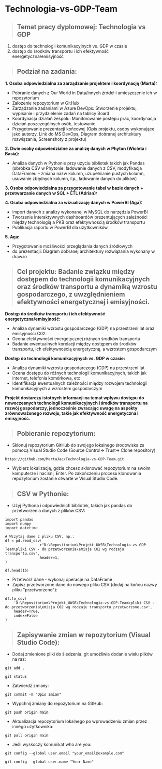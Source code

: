 # Technologia-vs-GDP-Team
> ## Temat pracy dyplomowej: Technologia vs GDP 
1. dostęp do technologii komunikacyjnych vs. GDP w czasie 
2. dostęp do środków transportu i ich efektywność energetyczna/emisyjność

> ## Podział na zadania:
**1. Osoba odpowiedzialna za zarządzanie projektem i koordynację (Marta):**
- Pobranie danych z Our World in Data/innych źródeł i umieszczenie ich w repozytorium
- Założenie repozytorium w GitHub
- Zarządzanie zadaniami w Azure DevOps: Stworzenie projektu, wypisanie i przydzielenie zadań na tablicy Board
- Koordynacja działań zespołu: Monitorowanie postępu prac, koordynacja działań poszczególnych osób, testowanie
- Przygotowanie prezentacji końcowej (Opis projektu, osoby wykonujące jako autorzy, Link do MS DevOps, Diagram dobranej architektury rozwiązania, Screenshoty z projektu)

**2. Dwie osoby odpowiedzialne za analizę danych w Phyton (Wioleta i Basia):**
- Analiza danych w Pythonie przy użyciu bibliotek takich jak Pandas (obróbka CSV w Phytonie: ładowanie danych z CSV, modyfikacja DataFrameu – zmiana nazw kolumn, uzupełnianie pustych kolumn, usuwanie zbędnych kolumn, itp., ładowanie danych do plików)

**3. Osoba odpowiedzialna za przygotowanie tabel w bazie danych + przetwarzanie danych w SQL + ETL (Adrian):**

**4. Osoba odpowiedzialna za wizualizację danych w PowerBI (Aga):**
- Import danych z analizy wykonanej w MySQL do narzędzia PowerBI
- Tworzenie interaktywnych dashboardów prezentujących zależności między technologią a PKB oraz efektywnością środków transportu
- Publikacja raportu w PowerBI dla użytkowników

**5. Aga:**
- Przygotowanie możliwości przeglądania danych źródłowych
- do prezentacji: Diagram dobranej architektury rozwiązania wykonany w draw.io
  
> ## Cel projektu: Badanie związku między dostępem do technologii komunikacyjnych oraz środków transportu a dynamiką wzrostu gospodarczego, z uwzględnieniem efektywności energetycznej i emisyjności.
**Dostęp do środków transportu i ich efektywność energetyczna/emisyjność:**
- Analiza dynamiki wzrostu gospodarczego (GDP) na przestrzeni lat oraz emisyjności C02.
- Ocena efektywności energetycznej różnych środków transportu
- Badanie ewentualnych korelacji między dostępem do środków transportu, ich efektywnością energetyczną, a wzrostem gospodarczym

**Dostęp do technologii komunikacyjnych vs. GDP w czasie:**
- Analiza dynamiki wzrostu gospodarczego (GDP) na przestrzeni lat
- Ocena dostępu do różnych technologii komunikacyjnych, takich jak internet, telefonia komórkowa, etc
- Identifikacja ewentualnych zależności między rozwojem technologii komunikacyjnych a wzrostem gospodarczym

**Projekt dostarczy istotnych informacji na temat wpływu dostępu do nowoczesnych technologii komunikacyjnych i środków transportu na rozwój gospodarczy, jednocześnie zwracając uwagę na aspekty zrównoważonego rozwoju, takie jak efektywność energetyczna i emisyjność.**

> ## Pobieranie repozytorium:
- Sklonuj repozytorium GitHub do swojego lokalnego środowiska za pomocą Visual Studio Code (Source Control-> Trust-> Clone repository)
```
https://github.com/MartaJac/Technologia-vs-GDP-Team.git
```
- Wybierz lokalizację, gdzie chcesz sklonować repozytorium na swoim komputerze i naciśnij Enter. Po zakończeniu procesu klonowania repozytorium zostanie otwarte w Visual Studio Code.

> ## CSV w Pythonie:
- Użyj Pythona i odpowiednich bibliotek, takich jak pandas do przetworzenia danych z plików CSV:
```
import pandas
import numpy
import datetime
```

```
# Wczytaj dane z pliku CSV, np.:
df = pd.read_csv(
                r"D:\Repositorium\Projekt_UWSB\Technologia-vs-GDP-Team\pliki CSV - do przetworzenia\emisja CO2 wg rodzaju transportu.csv", 
                header=1,
)

df.head(15)

```
- Przetwórz dane - wykonaj operacje na DataFrame
- Zapisz przetworzone dane do nowego pliku CSV (dodaj na końcu nazwy pliku "przetworzone"):
```
df.to_csv(
    'D:\Repositorium\Projekt_UWSB\Technologia-vs-GDP-Team\pliki CSV - do przetworzenia\emisja CO2 wg rodzaju transportu_przetworzone.csv',
    header=True, 
    index=False
)
```
> ## Zapisywanie zmian w repozytorium (Visual Studio Code):
- Dodaj zmienione pliki do śledzenia. git umożliwia dodanie wielu plików na raz:
```
git add .
```
```
git status
```
- Zatwierdź zmiany:
```
git commit -m "Opis zmian"
```
- Wypchnij zmiany do repozytorium na GitHub:
```
git push origin main
```
- Aktualizacja repozytorium lokalnego po wprowadzeniu zmian przez innego użytkownika:
```
git pull origin main
```
- Jeśli wyskoczy komunikat who are you:
```
git config --global user.email "your_email@example.com"
```
```
git config --global user.name "Your Name"
```
